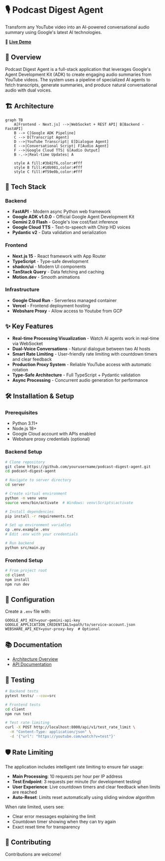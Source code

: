 # 🎙️ Podcast Digest Agent

Transform any YouTube video into an AI-powered conversational audio summary using Google's latest AI technologies.

🔗 **[Live Demo](https://podcast-digest-agent.vercel.app)**

## 🎯 Overview

Podcast Digest Agent is a full-stack application that leverages Google's Agent Development Kit (ADK) to create engaging audio summaries from YouTube videos. The system uses a pipeline of specialized AI agents to fetch transcripts, generate summaries, and produce natural conversational audio with dual voices.

## 🏗️ Architecture

```mermaid
graph TB
    A[Frontend - Next.js] -->|WebSocket + REST API| B[Backend - FastAPI]
    B --> C[Google ADK Pipeline]
    C --> D[Transcript Agent]
    D -->|YouTube Transcript| E[Dialogue Agent]
    E -->|Conversational Script| F[Audio Agent]
    F -->|Google Cloud TTS| G[Audio Output]
    B -.->|Real-time Updates| A
    
    style A fill:#3b82f6,color:#fff
    style B fill:#10b981,color:#fff
    style C fill:#f59e0b,color:#fff
```

## 🚀 Tech Stack

### Backend
- **FastAPI** - Modern async Python web framework
- **Google ADK v1.0.0** - Official Google Agent Development Kit
- **Gemini 2.0 Flash** - Google's low cost/fast inference
- **Google Cloud TTS** - Text-to-speech with Chirp HD voices
- **Pydantic v2** - Data validation and serialization

### Frontend  
- **Next.js 15** - React framework with App Router
- **TypeScript** - Type-safe development
- **shadcn/ui** - Modern UI components
- **TanStack Query** - Data fetching and caching
- **Motion.dev** - Smooth animations

### Infrastructure
- **Google Cloud Run** - Serverless managed container
- **Vercel** - Frontend deployment hosting
- **Webshare Proxy** - Allow access to Youtube from GCP

## ✨ Key Features

- **Real-time Processing Visualization** - Watch AI agents work in real-time via WebSocket
- **Dual-Voice Conversations** - Natural dialogue between two AI hosts
- **Smart Rate Limiting** - User-friendly rate limiting with countdown timers and clear feedback
- **Production Proxy System** - Reliable YouTube access with automatic rotation
- **Type-Safe Architecture** - Full TypeScript + Pydantic validation
- **Async Processing** - Concurrent audio generation for performance

## 🛠️ Installation & Setup

### Prerequisites
- Python 3.11+
- Node.js 18+
- Google Cloud account with APIs enabled
- Webshare proxy credentials (optional)

### Backend Setup
```bash
# Clone repository
git clone https://github.com/yourusername/podcast-digest-agent.git
cd podcast-digest-agent

# Navigate to server directory
cd server

# Create virtual environment
python -m venv venv
source venv/bin/activate  # Windows: venv\Scripts\activate

# Install dependencies
pip install -r requirements.txt

# Set up environment variables
cp .env.example .env
# Edit .env with your credentials

# Run backend
python src/main.py
```

### Frontend Setup
```bash
# From project root
cd client
npm install
npm run dev
```

## 🔧 Configuration

Create a `.env` file with:
```env
GOOGLE_API_KEY=your-gemini-api-key
GOOGLE_APPLICATION_CREDENTIALS=path/to/service-account.json
WEBSHARE_API_KEY=your-proxy-key  # Optional
```

## 📚 Documentation

- [Architecture Overview](docs/ARCHITECTURE.md)
- [API Documentation](docs/API.md)


## 🧪 Testing

```bash
# Backend tests
pytest tests/ --cov=src

# Frontend tests  
cd client
npm run test

# Test rate limiting
curl -X POST http://localhost:8000/api/v1/test_rate_limit \
  -H "Content-Type: application/json" \
  -d '{"url": "https://youtube.com/watch?v=test"}'
```

## 🛡️ Rate Limiting

The application includes intelligent rate limiting to ensure fair usage:

- **Main Processing**: 10 requests per hour per IP address
- **Test Endpoint**: 3 requests per minute (for development testing)
- **User Experience**: Live countdown timers and clear feedback when limits are reached
- **Auto-Reset**: Limits reset automatically using sliding window algorithm

When rate limited, users see:
- Clear error messages explaining the limit
- Countdown timer showing when they can try again
- Exact reset time for transparency

## 🤝 Contributing

Contributions are welcome!
